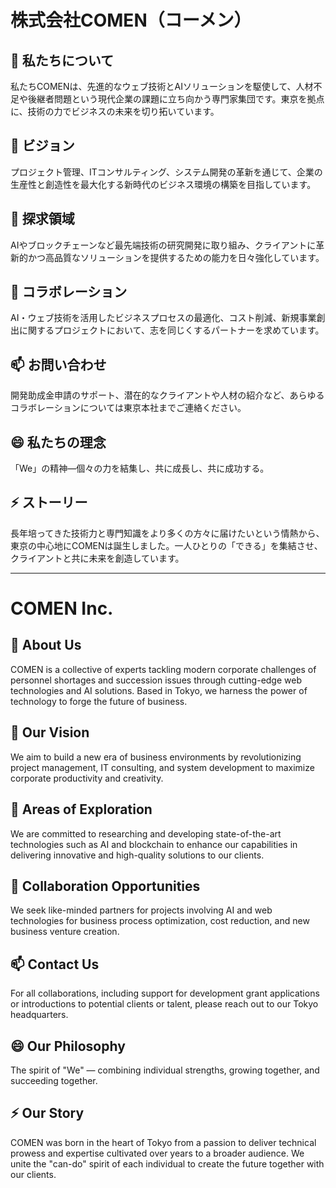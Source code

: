 # 株式会社COMEN（コーメン）

## 👋 私たちについて
私たちCOMENは、先進的なウェブ技術とAIソリューションを駆使して、人材不足や後継者問題という現代企業の課題に立ち向かう専門家集団です。東京を拠点に、技術の力でビジネスの未来を切り拓いています。

## 👀 ビジョン
プロジェクト管理、ITコンサルティング、システム開発の革新を通じて、企業の生産性と創造性を最大化する新時代のビジネス環境の構築を目指しています。

## 🌱 探求領域
AIやブロックチェーンなど最先端技術の研究開発に取り組み、クライアントに革新的かつ高品質なソリューションを提供するための能力を日々強化しています。

## 💞️ コラボレーション
AI・ウェブ技術を活用したビジネスプロセスの最適化、コスト削減、新規事業創出に関するプロジェクトにおいて、志を同じくするパートナーを求めています。

## 📫 お問い合わせ
開発助成金申請のサポート、潜在的なクライアントや人材の紹介など、あらゆるコラボレーションについては東京本社までご連絡ください。

## 😄 私たちの理念
「We」の精神—個々の力を結集し、共に成長し、共に成功する。

## ⚡ ストーリー
長年培ってきた技術力と専門知識をより多くの方々に届けたいという情熱から、東京の中心地にCOMENは誕生しました。一人ひとりの「できる」を集結させ、クライアントと共に未来を創造しています。

---

# COMEN Inc.

## 👋 About Us
COMEN is a collective of experts tackling modern corporate challenges of personnel shortages and succession issues through cutting-edge web technologies and AI solutions. Based in Tokyo, we harness the power of technology to forge the future of business.

## 👀 Our Vision
We aim to build a new era of business environments by revolutionizing project management, IT consulting, and system development to maximize corporate productivity and creativity.

## 🌱 Areas of Exploration
We are committed to researching and developing state-of-the-art technologies such as AI and blockchain to enhance our capabilities in delivering innovative and high-quality solutions to our clients.

## 💞️ Collaboration Opportunities
We seek like-minded partners for projects involving AI and web technologies for business process optimization, cost reduction, and new business venture creation.

## 📫 Contact Us
For all collaborations, including support for development grant applications or introductions to potential clients or talent, please reach out to our Tokyo headquarters.

## 😄 Our Philosophy
The spirit of "We" — combining individual strengths, growing together, and succeeding together.

## ⚡ Our Story
COMEN was born in the heart of Tokyo from a passion to deliver technical prowess and expertise cultivated over years to a broader audience. We unite the "can-do" spirit of each individual to create the future together with our clients.

